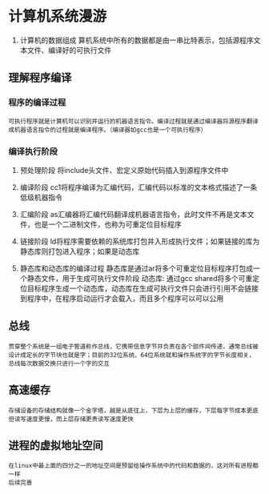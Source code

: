 # 计算机系统漫游

1. 计算机的数据组成
    算机系统中所有的数据都是由一串比特表示，包括源程序文本文件、编译好的可执行文件

## 理解程序编译
### 程序的编译过程
    可执行程序就是计算机可以识别并运行的机器语言指令。编译过程就是通过编译器将源程序翻译成机器语言指令的过程就是编译程序。（编译器如gcc也是一个可执行程序）

### 编译执行阶段
1. 预处理阶段
    将include头文件、宏定义原始代码插入到源程序文件中
1. 编译阶段
    cc1将程序编译为汇编代码，汇编代码以标准的文本格式描述了一条低级机器指令
1. 汇编阶段
    as汇编器将汇编代码翻译成机器语言指令，此时文件不再是文本文件，也是一个二进制文件，也称为可重定位目标程序
1. 链接阶段
    ld将程序需要依赖的系统库打包并入形成执行文件；如果链接的库为静态库则打包进入程序；如果是动态库

1. 静态库和动态库的编译过程
    静态库是通过ar将多个可重定位目标程序打包成一个静态文件，用于生成可执行文件阶段
    动态库: 通过gcc shared将多个可重定位目标程序生成一个动态库，动态库在生成可执行文件只会进行引用不会链接到程序中，在程序启动运行才会载入，而且多个程序可以可以公用

## 总线
    贯穿整个系统是一组电子管道称作总线，它携带信息字节并负责在各个部件间传递，通常总线被设计成定长的字节块也就是字；目前的32位系统、64位系统就和操作系统字的字节长度相关，总线每次数据交换只进行一个字的交互

## 高速缓存
    存储设备的存储结构就像一个金字塔，越是从底往上，下层为上层的缓存，下层每字节成本更底但读写速度更慢，而上层存储更贵读写速度更快


## 进程的虚拟地址空间
    在linux中最上面的四分之一的地址空间是预留给操作系统中的代码和数据的，这对所有进程都一样
    后续完善    
